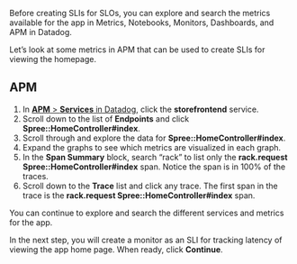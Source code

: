 Before creating SLIs for SLOs, you can explore and search the metrics available for the app in Metrics, Notebooks, Monitors, Dashboards, and APM in Datadog. 

Let’s look at some metrics in APM that can be used to create SLIs for viewing the homepage. 

## APM
1. In <a href="https://app.datadoghq.com/apm/services" target="_datadog">**APM** > **Services** in Datadog</a>, click the **storefrontend** service.
2. Scroll down to the list of **Endpoints** and click **Spree::HomeController#index**.
3. Scroll through and explore the data for **Spree::HomeController#index**.
4. Expand the graphs to see which metrics are visualized in each graph.
5. In the **Span Summary** block, search “rack” to list only the **rack.request Spree::HomeController#index** span. Notice the span is in 100% of the traces.
6. Scroll down to the **Trace** list and click any trace. The first span in the trace is the **rack.request Spree::HomeController#index** span.

You can continue to explore and search the different services and metrics for the app. 

In the next step, you will create a monitor as an SLI for tracking latency of viewing the app home page. When ready, click **Continue**.